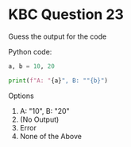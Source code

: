 # KBC Question 23

Guess the output for the code

Python code:

```py
a, b = 10, 20

print(f"A: "{a}", B: ""{b}")
```

Options

1. A: "10", B: "20"
2. (No Output)
3. Error
4. None of the Above

